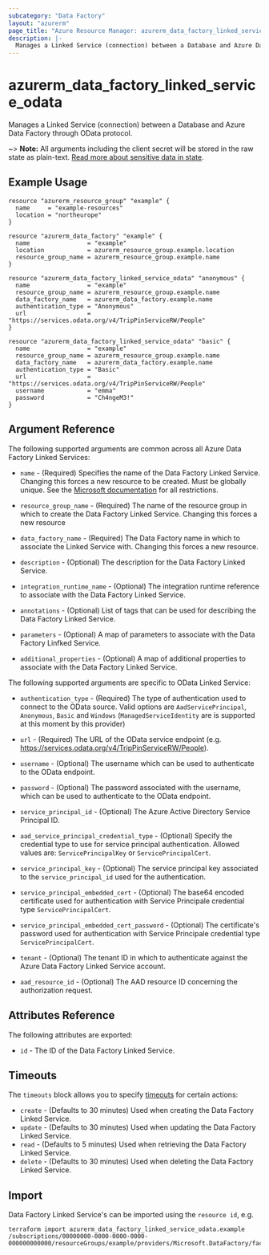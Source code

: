 ```yaml
---
subcategory: "Data Factory"
layout: "azurerm"
page_title: "Azure Resource Manager: azurerm_data_factory_linked_service_odata"
description: |-
  Manages a Linked Service (connection) between a Database and Azure Data Factory through OData protocol.
---
```


# azurerm_data_factory_linked_service_odata

Manages a Linked Service (connection) between a Database and Azure Data Factory through OData protocol.

~> **Note:** All arguments including the client secret will be stored in the raw state as plain-text. [Read more about sensitive data in state](/docs/state/sensitive-data.html).

## Example Usage

```hcl
resource "azurerm_resource_group" "example" {
  name     = "example-resources"
  location = "northeurope"
}

resource "azurerm_data_factory" "example" {
  name                = "example"
  location            = azurerm_resource_group.example.location
  resource_group_name = azurerm_resource_group.example.name
}

resource "azurerm_data_factory_linked_service_odata" "anonymous" {
  name                = "example"
  resource_group_name = azurerm_resource_group.example.name
  data_factory_name   = azurerm_data_factory.example.name
  authentication_type = "Anonymous"
  url                 = "https://services.odata.org/v4/TripPinServiceRW/People"
}

resource "azurerm_data_factory_linked_service_odata" "basic" {
  name                = "example"
  resource_group_name = azurerm_resource_group.example.name
  data_factory_name   = azurerm_data_factory.example.name
  authentication_type = "Basic"
  url                 = "https://services.odata.org/v4/TripPinServiceRW/People"
  username            = "emma"
  password            = "Ch4ngeM3!"
}
```

## Argument Reference

The following supported arguments are common across all Azure Data Factory Linked Services:

* `name` - (Required) Specifies the name of the Data Factory Linked Service. Changing this forces a new resource to be created. Must be globally unique. See the [Microsoft documentation](https://docs.microsoft.com/en-us/azure/data-factory/naming-rules) for all restrictions.

* `resource_group_name` - (Required) The name of the resource group in which to create the Data Factory Linked Service. Changing this forces a new resource

* `data_factory_name` - (Required) The Data Factory name in which to associate the Linked Service with. Changing this forces a new resource.

* `description` - (Optional) The description for the Data Factory Linked Service.

* `integration_runtime_name` - (Optional) The integration runtime reference to associate with the Data Factory Linked Service.

* `annotations` - (Optional) List of tags that can be used for describing the Data Factory Linked Service.

* `parameters` - (Optional) A map of parameters to associate with the Data Factory Linfked Service.

* `additional_properties` - (Optional) A map of additional properties to associate with the Data Factory Linked Service.

The following supported arguments are specific to OData Linked Service:

* `authentication_type` - (Required) The type of authentication used to connect to the OData source. Valid options are `AadServicePrincipal`, `Anonymous`, `Basic` and `Windows` (`ManagedServiceIdentity` are is supported at this moment by this provider)

* `url` - (Required) The URL of the OData service endpoint (e.g. https://services.odata.org/v4/TripPinServiceRW/People).

* `username` - (Optional) The username which can be used to authenticate to the OData endpoint.

* `password` - (Optional) The password associated with the username, which can be used to authenticate to the OData endpoint.

* `service_principal_id` - (Optional) The Azure Active Directory Service Principal ID.

* `aad_service_principal_credential_type` - (Optional) Specify the credential type to use for service principal authentication. Allowed values are: `ServicePrincipalKey` or `ServicePrincipalCert`.

* `service_principal_key` - (Optional) The service principal key associated to the `service_principal_id` used for the authentication.

* `service_principal_embedded_cert` - (Optional) The base64 encoded certificate used for authentication with Service Principale credential type `ServicePrincipalCert`.

* `service_principal_embedded_cert_password` - (Optional) The certificate's password used for authentication with Service Principale credential type `ServicePrincipalCert`.

* `tenant` - (Optional) The tenant ID in which to authenticate against the Azure Data Factory Linked Service account.

* `aad_resource_id` - (Optional) The AAD resource ID concerning the authorization request.

## Attributes Reference

The following attributes are exported:

* `id` - The ID of the Data Factory Linked Service.

## Timeouts

The `timeouts` block allows you to specify [timeouts](https://www.terraform.io/docs/configuration/resources.html#timeouts) for certain actions:

* `create` - (Defaults to 30 minutes) Used when creating the Data Factory Linked Service.
* `update` - (Defaults to 30 minutes) Used when updating the Data Factory Linked Service.
* `read` - (Defaults to 5 minutes) Used when retrieving the Data Factory Linked Service.
* `delete` - (Defaults to 30 minutes) Used when deleting the Data Factory Linked Service.

## Import

Data Factory Linked Service's can be imported using the `resource id`, e.g.

```shell
terraform import azurerm_data_factory_linked_service_odata.example /subscriptions/00000000-0000-0000-0000-000000000000/resourceGroups/example/providers/Microsoft.DataFactory/factories/example/linkedservices/example
```

